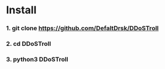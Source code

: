 # Install

### 1. git clone https://github.com/DefaltDrsk/DDoSTroll

### 2. cd DDoSTroll

### 3. python3 DDoSTroll
